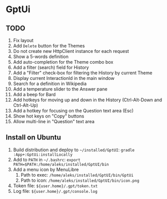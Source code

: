 # GptUi

## TODO

1. Fix layout
2. Add `Delete` button for the Themes
3. Do not create new HttpClient instance for each request
4. Show a 5-words definition
5. Add auto-completion for the Theme combo box
6. Add a filter (search) field for History
7. Add a "Filter" check-box for filtering the History by current Theme
8. Display current InteractionId in the main window
9. Search for a definition in Wikipedia
10. Add a temperature slider to the Answer pane
11. Add a beep for Bard
12. Add hotkeys for moving up and down in the History (Ctrl-Alt-Down and Ctrl-Alt-Up)
13. Add a hotkey for focusing on the Question text area (Esc)
14. Show hot keys on "Copy" buttons
15. Allow multi-line in "Question" text area

## Install on Ubuntu

1. Build distribution and deploy to `~/installed/GptUI`: `gradle :App+:GptUi:installLocally`
2. Add to `PATH` in `~/.bashrc`: `export PATH=$PATH:/home/aleks/installed/GptUI/bin`
3. Add a menu icon by MenuLibre
    1. Path to exec: `/home/aleks/installed/GptUI/bin/GptUi`
    2. Path to icon: `/home/aleks/installed/GptUI/bin/icon.png`
4. Token file: `${user.home}/.gpt/token.txt`
5. Log file: `${user.home}/.gpt/console.log`
